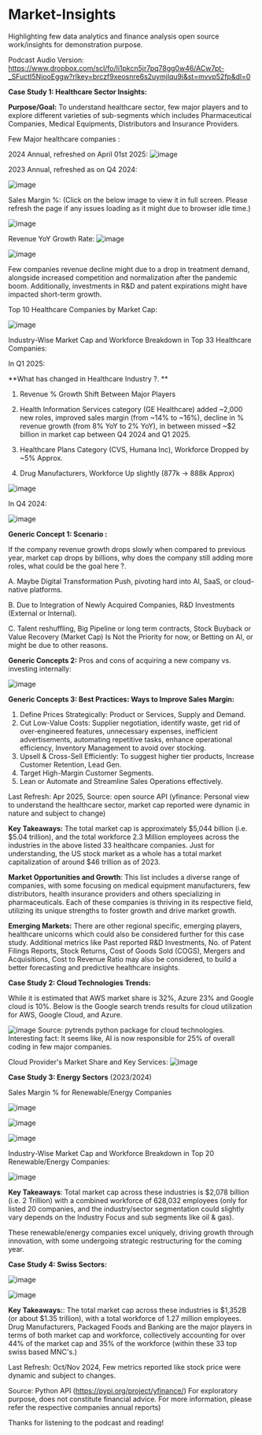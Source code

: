 # Market-Insights

Highlighting few data analytics and finance analysis open source work/insights for demonstration purpose.

Podcast Audio Version: https://www.dropbox.com/scl/fo/li1pkcn5jr7pq78gg0w46/ACw7pt-_SFuctI5NjooEggw?rlkey=brczf9xeosnre6s2uymjlqu9i&st=mvvp52fp&dl=0

**Case Study 1: Healthcare Sector Insights:**

**Purpose/Goal:** To understand healthcare sector, few major players and to explore different varieties of sub-segments which includes Pharmaceutical Companies, Medical Equipments, Distributors and Insurance Providers. 

Few Major healthcare companies : 

2024 Annual, refreshed on April 01st 2025:
![image](https://github.com/user-attachments/assets/23ea2a08-1b00-43f1-9797-08f379013621)


2023 Annual, refreshed as on Q4 2024:

![image](https://github.com/user-attachments/assets/3192e4a4-6477-41b7-99f4-f708b6f1be94)

Sales Margin %: (Click on the below image to view it in full screen. Please refresh the page if any issues loading as it might due to browser idle time.)

![image](https://github.com/user-attachments/assets/e38922c7-732e-4acb-88bd-1c4fa50acb13)


Revenue YoY Growth Rate:
![image](https://github.com/user-attachments/assets/057b5e25-d726-4e44-9a6b-d7149ed5f0cf)

![image](https://github.com/user-attachments/assets/45c657fe-1320-483d-be84-553db1d1975f)

Few companies revenue decline might due to a drop in treatment demand, alongside increased competition and normalization after the pandemic boom. Additionally, investments in R&D and patent expirations might have impacted short-term growth.

Top 10 Healthcare Companies by Market Cap: 

![image](https://github.com/user-attachments/assets/e158552a-27f5-4d8d-8698-3407eada8b57)

Industry-Wise Market Cap and Workforce Breakdown in Top 33 Healthcare Companies:

In Q1 2025:

**What has changed in Healthcare Industry ?. **

1. Revenue % Growth Shift Between Major Players
  
2. Health Information Services category (GE Healthcare) added ~2,000 new roles, improved sales margin (from ~14% to ~16%), decline in % revenue growth (from 8% YoY to 2% YoY),  in between missed ~$2 billion in market cap between Q4 2024 and Q1 2025. 

3. Healthcare Plans Category (CVS, Humana Inc), Workforce Dropped by ~5% Approx.

4. Drug Manufacturers, Workforce Up slightly (877k → 888k Approx)

![image](https://github.com/user-attachments/assets/e302982c-d8b9-482c-9459-6c2b477aee1f)

In Q4 2024: 

![image](https://github.com/user-attachments/assets/d9296762-8b15-47b8-b414-3063205593d0)


**Generic Concept 1: Scenario :**

If the company revenue growth drops slowly when compared to previous year, market cap drops by billions, why does the company still adding more roles, what could be the goal here ?.

A. Maybe Digital Transformation Push, pivoting hard into AI, SaaS, or cloud-native platforms. 

B. Due to Integration of Newly Acquired Companies, R&D Investments (External or Internal). 

C. Talent reshuffling, Big Pipeline or long term contracts, Stock Buyback or Value Recovery (Market Cap) Is Not the Priority for now, or Betting on AI, or might be due to other reasons. 

**Generic Concepts 2:** Pros and cons of acquiring a new company vs. investing internally:

![image](https://github.com/user-attachments/assets/f0212342-820a-472e-aa89-92e8efb5fed2)


****Generic Concepts 3:** Best Practices: Ways to Improve Sales Margin:**

1. Define Prices Strategically: Product or Services, Supply and Demand. 
2. Cut Low-Value Costs: Supplier negotiation, identify waste, get rid of over-engineered features, unnecessary expenses, inefficient advertisements, automating repetitive tasks, enhance operational efficiency, Inventory Management to avoid over stocking.
3. Upsell & Cross-Sell Efficiently: To suggest higher tier products, Increase Customer Retention, Lead Gen. 
4. Target High-Margin Customer Segments.
5. Lean or Automate and Streamline Sales Operations effectively. 

Last Refresh: Apr 2025, Source: open source API (yfinance: Personal view to understand the healthcare sector, market cap reported were dynamic in nature and subject to change)

**Key Takeaways:** The total market cap is approximately $5,044 billion (i.e. $5.04 trillion), and the total workforce 2.3 Million employees across the industries in the above listed 33 healthcare companies. Just for understanding, the US stock market as a whole has a total market capitalization of around $46 trillion as of 2023.

**Market Opportunities and Growth**: This list includes a diverse range of companies, with some focusing on medical equipment manufacturers, few distributors, health insurance providers and others specializing in pharmaceuticals. Each of these companies is thriving in its respective field, utilizing its unique strengths to foster growth and drive market growth. 

**Emerging Markets:** There are other regional specific, emerging players, healthcare unicorns which could also be considered further for this case study. Additional metrics like Past reported R&D Investments, No. of Patent Filings Reports, Stock Returns, Cost of Goods Sold (COGS), Mergers and Acquisitions, Cost to Revenue Ratio may also be considered, to build a better forecasting and predictive healthcare insights. 

**Case Study 2: Cloud Technologies Trends:**

While it is estimated that AWS market share is 32%, Azure 23% and Google cloud is 10%. Below is the Google search trends results for cloud utilization for AWS, Google Cloud, and Azure.

![image](https://github.com/user-attachments/assets/d6e9115f-e91b-47f3-b471-83a13355ee70)
    Source: pytrends python package for cloud technologies.
Interesting fact: It seems like, AI is now responsible for 25% of overall coding in few major companies. 

Cloud Provider's Market Share and Key Services:
![image](https://github.com/user-attachments/assets/60818517-2a35-4404-88ab-fc2b005f9883)



**Case Study 3: Energy Sectors** (2023/2024)

Sales Margin % for Renewable/Energy Companies

![image](https://github.com/user-attachments/assets/eabe0d09-4907-4801-ad64-da9ec7d7fcbb)


![image](https://github.com/user-attachments/assets/56e2a7c1-3491-40b8-8f4e-a3af6046991b)

![image](https://github.com/user-attachments/assets/33f67a1a-74e0-48d0-a1ab-940a1c3627fe)


Industry-Wise Market Cap and Workforce Breakdown in Top 20 Renewable/Energy Companies:

![image](https://github.com/user-attachments/assets/b20ffd5a-fbed-4bf3-8cc7-107dc9481097)

**Key Takeaways**: Total market cap across these industries is $2,078 billion (i.e. 2 Trillion) with a combined workforce of 628,032 employees (only for listed 20 companies, and the industry/sector segmentation could slightly vary depends on the Industry Focus and sub segments like oil & gas). 

These renewable/energy companies excel uniquely, driving growth through innovation, with some undergoing strategic restructuring for the coming year.


**Case Study 4: Swiss Sectors:**

![image](https://github.com/user-attachments/assets/f57e589d-c4b4-4d67-8347-d04f1dd0003a)

![image](https://github.com/user-attachments/assets/d3a1fbf4-0564-4b54-bc2f-4c0dab90ec80)

**Key Takeaways:**: The total market cap across these industries is $1,352B (or about $1.35 trillion), with a total workforce of 1.27 million employees. Drug Manufacturers, Packaged Foods and Banking are the major players in terms of both market cap and workforce, collectively accounting for over 44% of the market cap and 35% of the workforce (within these 33 top swiss based MNC's.) 

Last Refresh: Oct/Nov 2024, Few metrics reported like stock price were dynamic and subject to changes.

Source: Python API (https://pypi.org/project/yfinance/)
For exploratory purpose, does not constitute financial advice. For more information, please refer the respective companies annual reports)

Thanks for listening to the podcast and reading!


